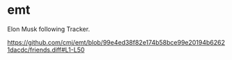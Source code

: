 # emt
Elon Musk following Tracker.

https://github.com/cmj/emt/blob/99e4ed38f82e174b58bce99e20194b62621dacdc/friends.diff#L1-L50
